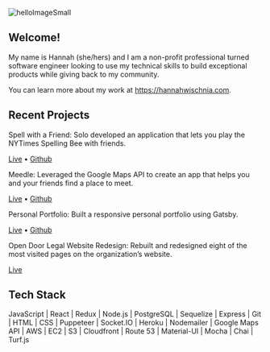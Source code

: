 
<!-- ![sideEmojiSmall](https://user-images.githubusercontent.com/76498844/125205220-d2f82d00-e246-11eb-9650-9483a3e934d0.png)
 -->
![helloImageSmall](https://user-images.githubusercontent.com/76498844/125205254-f91dcd00-e246-11eb-9d8c-4c33acf1b363.png)
## Welcome!

My name is Hannah (she/hers) and I am a non-profit professional turned software engineer looking to use my technical skills to build exceptional products while giving back to my community.

You can learn more about my work at https://hannahwischnia.com.

## Recent Projects
Spell with a Friend: Solo developed an application that lets you play the NYTimes Spelling Bee with friends.

[Live](https://spellwithafriend.com) • [Github](https://github.com/wisch628/SpellWithAFriend)


Meedle: Leveraged the Google Maps API to create an app that helps you and your friends find a place to meet.

[Live](https://meedleapp.herokuapp.com/) • [Github](https://github.com/Mewtwo-s/mapapp)


Personal Portfolio: Built a responsive personal portfolio using Gatsby.

[Live](https://hannahwischnia.com/) • [Github](https://github.com/wisch628/portfolio)

Open Door Legal Website Redesign: Rebuilt and redesigned eight of the most visited pages on the organization’s website.

[Live](https://opendoorlegal.org/why-legal-aid/)

## Tech Stack

JavaScript | React | Redux | Node.js | PostgreSQL | Sequelize | Express | Git | HTML | CSS | Puppeteer | Socket.IO | Heroku | Nodemailer | Google Maps API | AWS | EC2 | S3 | Cloudfront | Route 53 | Material-UI | Mocha | Chai | Turf.js
